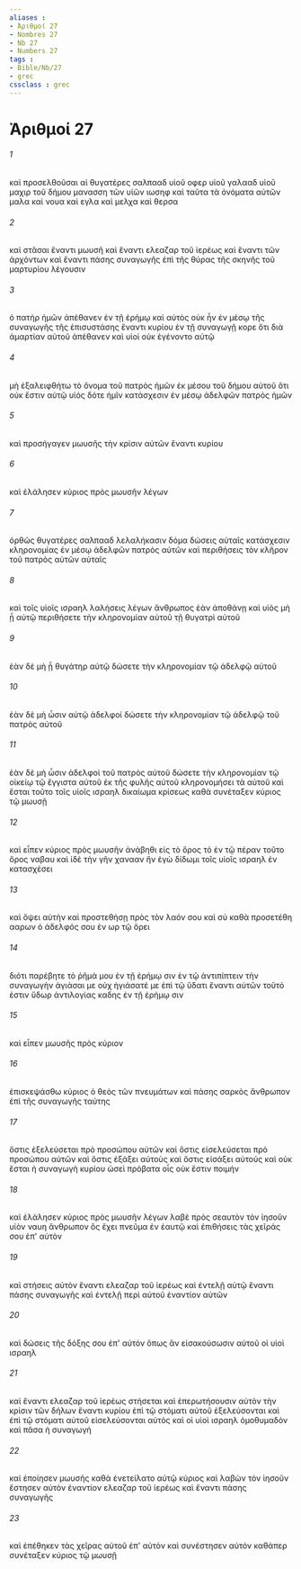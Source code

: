 ```yaml
---
aliases : 
- Ἀριθμοί 27
- Nombres 27
- Nb 27
- Numbers 27
tags : 
- Bible/Nb/27
- grec
cssclass : grec
---
```


# Ἀριθμοί 27

###### 1
καὶ προσελθοῦσαι αἱ θυγατέρες σαλπααδ υἱοῦ οφερ υἱοῦ γαλααδ υἱοῦ μαχιρ τοῦ δήμου μανασση τῶν υἱῶν ιωσηφ καὶ ταῦτα τὰ ὀνόματα αὐτῶν μαλα καὶ νουα καὶ εγλα καὶ μελχα καὶ θερσα
###### 2
καὶ στᾶσαι ἔναντι μωυσῆ καὶ ἔναντι ελεαζαρ τοῦ ἱερέως καὶ ἔναντι τῶν ἀρχόντων καὶ ἔναντι πάσης συναγωγῆς ἐπὶ τῆς θύρας τῆς σκηνῆς τοῦ μαρτυρίου λέγουσιν
###### 3
ὁ πατὴρ ἡμῶν ἀπέθανεν ἐν τῇ ἐρήμῳ καὶ αὐτὸς οὐκ ἦν ἐν μέσῳ τῆς συναγωγῆς τῆς ἐπισυστάσης ἔναντι κυρίου ἐν τῇ συναγωγῇ κορε ὅτι διὰ ἁμαρτίαν αὐτοῦ ἀπέθανεν καὶ υἱοὶ οὐκ ἐγένοντο αὐτῷ
###### 4
μὴ ἐξαλειφθήτω τὸ ὄνομα τοῦ πατρὸς ἡμῶν ἐκ μέσου τοῦ δήμου αὐτοῦ ὅτι οὐκ ἔστιν αὐτῷ υἱός δότε ἡμῖν κατάσχεσιν ἐν μέσῳ ἀδελφῶν πατρὸς ἡμῶν
###### 5
καὶ προσήγαγεν μωυσῆς τὴν κρίσιν αὐτῶν ἔναντι κυρίου
###### 6
καὶ ἐλάλησεν κύριος πρὸς μωυσῆν λέγων
###### 7
ὀρθῶς θυγατέρες σαλπααδ λελαλήκασιν δόμα δώσεις αὐταῖς κατάσχεσιν κληρονομίας ἐν μέσῳ ἀδελφῶν πατρὸς αὐτῶν καὶ περιθήσεις τὸν κλῆρον τοῦ πατρὸς αὐτῶν αὐταῖς
###### 8
καὶ τοῖς υἱοῖς ισραηλ λαλήσεις λέγων ἄνθρωπος ἐὰν ἀποθάνῃ καὶ υἱὸς μὴ ᾖ αὐτῷ περιθήσετε τὴν κληρονομίαν αὐτοῦ τῇ θυγατρὶ αὐτοῦ
###### 9
ἐὰν δὲ μὴ ᾖ θυγάτηρ αὐτῷ δώσετε τὴν κληρονομίαν τῷ ἀδελφῷ αὐτοῦ
###### 10
ἐὰν δὲ μὴ ὦσιν αὐτῷ ἀδελφοί δώσετε τὴν κληρονομίαν τῷ ἀδελφῷ τοῦ πατρὸς αὐτοῦ
###### 11
ἐὰν δὲ μὴ ὦσιν ἀδελφοὶ τοῦ πατρὸς αὐτοῦ δώσετε τὴν κληρονομίαν τῷ οἰκείῳ τῷ ἔγγιστα αὐτοῦ ἐκ τῆς φυλῆς αὐτοῦ κληρονομήσει τὰ αὐτοῦ καὶ ἔσται τοῦτο τοῖς υἱοῖς ισραηλ δικαίωμα κρίσεως καθὰ συνέταξεν κύριος τῷ μωυσῇ
###### 12
καὶ εἶπεν κύριος πρὸς μωυσῆν ἀνάβηθι εἰς τὸ ὄρος τὸ ἐν τῷ πέραν τοῦτο ὄρος ναβαυ καὶ ἰδὲ τὴν γῆν χανααν ἣν ἐγὼ δίδωμι τοῖς υἱοῖς ισραηλ ἐν κατασχέσει
###### 13
καὶ ὄψει αὐτὴν καὶ προστεθήσῃ πρὸς τὸν λαόν σου καὶ σύ καθὰ προσετέθη ααρων ὁ ἀδελφός σου ἐν ωρ τῷ ὄρει
###### 14
διότι παρέβητε τὸ ῥῆμά μου ἐν τῇ ἐρήμῳ σιν ἐν τῷ ἀντιπίπτειν τὴν συναγωγὴν ἁγιάσαι με οὐχ ἡγιάσατέ με ἐπὶ τῷ ὕδατι ἔναντι αὐτῶν τοῦτό ἐστιν ὕδωρ ἀντιλογίας καδης ἐν τῇ ἐρήμῳ σιν
###### 15
καὶ εἶπεν μωυσῆς πρὸς κύριον
###### 16
ἐπισκεψάσθω κύριος ὁ θεὸς τῶν πνευμάτων καὶ πάσης σαρκὸς ἄνθρωπον ἐπὶ τῆς συναγωγῆς ταύτης
###### 17
ὅστις ἐξελεύσεται πρὸ προσώπου αὐτῶν καὶ ὅστις εἰσελεύσεται πρὸ προσώπου αὐτῶν καὶ ὅστις ἐξάξει αὐτοὺς καὶ ὅστις εἰσάξει αὐτούς καὶ οὐκ ἔσται ἡ συναγωγὴ κυρίου ὡσεὶ πρόβατα οἷς οὐκ ἔστιν ποιμήν
###### 18
καὶ ἐλάλησεν κύριος πρὸς μωυσῆν λέγων λαβὲ πρὸς σεαυτὸν τὸν ἰησοῦν υἱὸν ναυη ἄνθρωπον ὃς ἔχει πνεῦμα ἐν ἑαυτῷ καὶ ἐπιθήσεις τὰς χεῖράς σου ἐπ' αὐτὸν
###### 19
καὶ στήσεις αὐτὸν ἔναντι ελεαζαρ τοῦ ἱερέως καὶ ἐντελῇ αὐτῷ ἔναντι πάσης συναγωγῆς καὶ ἐντελῇ περὶ αὐτοῦ ἐναντίον αὐτῶν
###### 20
καὶ δώσεις τῆς δόξης σου ἐπ' αὐτόν ὅπως ἂν εἰσακούσωσιν αὐτοῦ οἱ υἱοὶ ισραηλ
###### 21
καὶ ἔναντι ελεαζαρ τοῦ ἱερέως στήσεται καὶ ἐπερωτήσουσιν αὐτὸν τὴν κρίσιν τῶν δήλων ἔναντι κυρίου ἐπὶ τῷ στόματι αὐτοῦ ἐξελεύσονται καὶ ἐπὶ τῷ στόματι αὐτοῦ εἰσελεύσονται αὐτὸς καὶ οἱ υἱοὶ ισραηλ ὁμοθυμαδὸν καὶ πᾶσα ἡ συναγωγή
###### 22
καὶ ἐποίησεν μωυσῆς καθὰ ἐνετείλατο αὐτῷ κύριος καὶ λαβὼν τὸν ἰησοῦν ἔστησεν αὐτὸν ἐναντίον ελεαζαρ τοῦ ἱερέως καὶ ἔναντι πάσης συναγωγῆς
###### 23
καὶ ἐπέθηκεν τὰς χεῖρας αὐτοῦ ἐπ' αὐτὸν καὶ συνέστησεν αὐτόν καθάπερ συνέταξεν κύριος τῷ μωυσῇ

